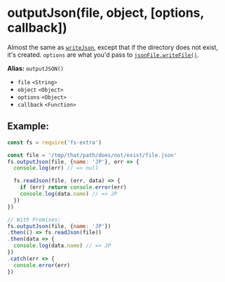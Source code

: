 # outputJson(file, object, [options, callback])

Almost the same as [`writeJson`](writeJson.md), except that if the directory does not exist, it's created.
`options` are what you'd pass to [`jsonFile.writeFile()`](https://github.com/jprichardson/node-jsonfile#writefilefilename-options-callback).

**Alias:** `outputJSON()`

- `file` `<String>`
- `object` `<Object>`
- `options` `<Object>`
- `callback` `<Function>`

## Example:

```js
const fs = require('fs-extra')

const file = '/tmp/that/path/does/not/exist/file.json'
fs.outputJson(file, {name: 'JP'}, err => {
  console.log(err) // => null

  fs.readJson(file, (err, data) => {
    if (err) return console.error(err)
    console.log(data.name) // => JP
  })
})

// With Promises:
fs.outputJson(file, {name: 'JP'})
.then(() => fs.readJson(file))
.then(data => {
  console.log(data.name) // => JP
})
.catch(err => {
  console.error(err)
})
```
